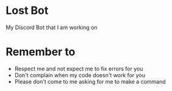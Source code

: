 # Lost Bot
My Discord Bot that I am working on

# Remember to
- Respect me and not expect me to fix errors  for you
- Don't complain when my code doesn't work for you
- Please don't come to me asking for me to make a command
